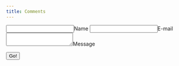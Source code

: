 ```yaml
---
title: Comments
---
```

<form method="POST" action="https://api.staticman.net/v2/entry/justinjstark/blog-comments/master/comments">
  <input name="options[redirect]" type="hidden" value="https://justinjstark.com">
  <!-- e.g. "2016-01-02-this-is-a-post" -->
  <input name="options[slug]" type="hidden" value="testslug">
  <label><input name="fields[name]" type="text">Name</label>
  <label><input name="fields[email]" type="email">E-mail</label>
  <label><textarea name="fields[message]"></textarea>Message</label>
  
  <button type="submit">Go!</button>
</form>
